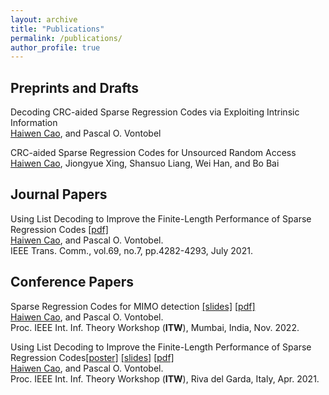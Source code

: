 ```yaml
---
layout: archive
title: "Publications"
permalink: /publications/
author_profile: true
---
```


## Preprints and Drafts
Decoding CRC-aided Sparse Regression Codes via Exploiting Intrinsic Information
<br><u>Haiwen Cao</u>, and Pascal O. Vontobel<br>

CRC-aided Sparse Regression Codes for Unsourced Random Access
<br><u>Haiwen Cao</u>, Jiongyue Xing, Shansuo Liang, Wei Han, and Bo Bai<br>



## Journal Papers
Using List Decoding to Improve the Finite-Length Performance of Sparse Regression Codes [[pdf]](https://ieeexplore.ieee.org/document/9398698)
<br> <u>Haiwen Cao</u>, and Pascal O. Vontobel. <br>
IEEE Trans. Comm., vol.69, no.7, pp.4282-4293, July 2021. 


## Conference Papers
Sparse Regression Codes for MIMO detection [[slides]](https://caohaiwen.github.io/files/ITW2022__Presentation.pdf) [[pdf]](https://ieeexplore.ieee.org/document/9965834)
<br> <u>Haiwen Cao</u>, and Pascal O. Vontobel. <br>
Proc. IEEE Int. Inf. Theory Workshop (**ITW**), Mumbai, India, Nov. 2022.

Using List Decoding to Improve the Finite-Length Performance of Sparse Regression Codes[[poster]](https://caohaiwen.github.io/files/Poster_CSCIT2021.pdf) [[slides]](https://caohaiwen.github.io/files/ITW2020__Presentation.pdf) [[pdf]](https://ieeexplore.ieee.org/document/9457621)
<br> <u>Haiwen Cao</u>, and Pascal O. Vontobel.  <br>
Proc. IEEE Int. Inf. Theory Workshop (**ITW**), Riva del Garda, Italy, Apr. 2021.

